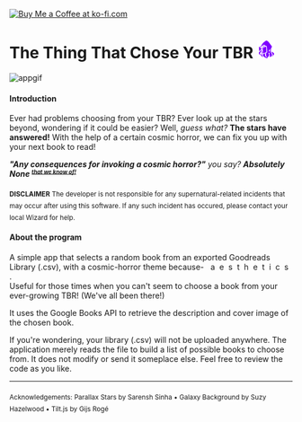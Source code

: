 <a href='https://ko-fi.com/J3J4J3EBK' target='_blank'><img height='36' style='border:0px;height:36px;' src='https://storage.ko-fi.com/cdn/kofi3.png?v=3' border='0' alt='Buy Me a Coffee at ko-fi.com' /></a>

<h1>The Thing That Chose Your TBR <img src='img/32x32.png' alt='logo'/></h1>  

![appgif](https://media.giphy.com/media/qcr09hmm4gFvS12Q2S/giphy.gif)  

#### Introduction
Ever had problems choosing from your TBR? Ever look up at the stars beyond, wondering if it could be easier? Well, _guess what?_ __The stars have answered!__ With the help of a certain cosmic horror, we can fix you up with your next book to read!  
  
___"Any consequences for invoking a cosmic horror?"___ _you say?_  ___Absolutely None <strike><small><sup>that we know of!</sup></small></strike>___   

<sub><b>DISCLAIMER</b> The developer is not responsible for any supernatural-related incidents that may occur after using this software. If any such incident has occured, please contact your local Wizard for help.</sub>


#### About the program
A simple app that selects a random book from an exported Goodreads Library (.csv), with a cosmic-horror theme because-&nbsp;&nbsp;&nbsp;a&nbsp; e&nbsp; s&nbsp; t&nbsp; h&nbsp; e&nbsp; t&nbsp; i&nbsp; c&nbsp; s&nbsp; .  
Useful for those times when you can't seem to choose a book from your ever-growing TBR! (We've all been there!)  

It uses the Google Books API to retrieve the description and cover image of the chosen book.  

If you're wondering, your library (.csv) will not be uploaded anywhere. The application merely reads the file to build a list of possible books to choose from. It does not modify or send it someplace else. Feel free to review the code as you like.  

___

<sub>Acknowledgements: Parallax Stars by Sarensh Sinha • Galaxy Background by Suzy Hazelwood • Tilt.js by Gijs Rogé</sub>
